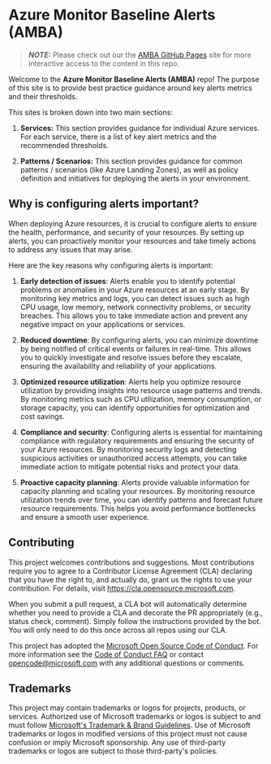 # Azure Monitor Baseline Alerts (AMBA)

> **_NOTE:_**  Please check out our the [AMBA GitHub Pages](https://azure.github.io/azure-monitor-baseline-alerts/welcome) site for more interactive access to the content in this repo.

Welcome to the **Azure Monitor Baseline Alerts (AMBA)** repo!  The purpose of this site is to provide best practice guidance around key alerts metrics and their thresholds.

This sites is broken down into two main sections:
1. **Services:** This section provides guidance for individual Azure services.  For each service, there is a list of key alert metrics and the recommended thresholds.

2. **Patterns / Scenarios:** This section provides guidance for common patterns / scenarios (like Azure Landing Zones), as well as policy definition and initiatives for deploying the alerts in your environment.

## Why is configuring alerts important?
When deploying Azure resources, it is crucial to configure alerts to ensure the health, performance, and security of your resources. By setting up alerts, you can proactively monitor your resources and take timely actions to address any issues that may arise.

Here are the key reasons why configuring alerts is important:

1. **Early detection of issues**: Alerts enable you to identify potential problems or anomalies in your Azure resources at an early stage. By monitoring key metrics and logs, you can detect issues such as high CPU usage, low memory, network connectivity problems, or security breaches. This allows you to take immediate action and prevent any negative impact on your applications or services.

2. **Reduced downtime**: By configuring alerts, you can minimize downtime by being notified of critical events or failures in real-time. This allows you to quickly investigate and resolve issues before they escalate, ensuring the availability and reliability of your applications.

3. **Optimized resource utilization**: Alerts help you optimize resource utilization by providing insights into resource usage patterns and trends. By monitoring metrics such as CPU utilization, memory consumption, or storage capacity, you can identify opportunities for optimization and cost savings.

4. **Compliance and security**: Configuring alerts is essential for maintaining compliance with regulatory requirements and ensuring the security of your Azure resources. By monitoring security logs and detecting suspicious activities or unauthorized access attempts, you can take immediate action to mitigate potential risks and protect your data.

5. **Proactive capacity planning**: Alerts provide valuable information for capacity planning and scaling your resources. By monitoring resource utilization trends over time, you can identify patterns and forecast future resource requirements. This helps you avoid performance bottlenecks and ensure a smooth user experience.


## Contributing

This project welcomes contributions and suggestions.  Most contributions require you to agree to a
Contributor License Agreement (CLA) declaring that you have the right to, and actually do, grant us
the rights to use your contribution. For details, visit https://cla.opensource.microsoft.com.

When you submit a pull request, a CLA bot will automatically determine whether you need to provide
a CLA and decorate the PR appropriately (e.g., status check, comment). Simply follow the instructions
provided by the bot. You will only need to do this once across all repos using our CLA.

This project has adopted the [Microsoft Open Source Code of Conduct](https://opensource.microsoft.com/codeofconduct/).
For more information see the [Code of Conduct FAQ](https://opensource.microsoft.com/codeofconduct/faq/) or
contact [opencode@microsoft.com](mailto:opencode@microsoft.com) with any additional questions or comments.

## Trademarks

This project may contain trademarks or logos for projects, products, or services. Authorized use of Microsoft
trademarks or logos is subject to and must follow
[Microsoft's Trademark & Brand Guidelines](https://www.microsoft.com/en-us/legal/intellectualproperty/trademarks/usage/general).
Use of Microsoft trademarks or logos in modified versions of this project must not cause confusion or imply Microsoft sponsorship.
Any use of third-party trademarks or logos are subject to those third-party's policies.
